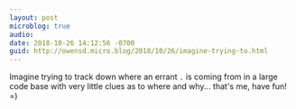 ```yaml
---
layout: post
microblog: true
audio: 
date: 2018-10-26 14:12:56 -0700
guid: http://owensd.micro.blog/2018/10/26/imagine-trying-to.html
---
```

Imagine trying to track down where an errant `.` is coming from in a large code base with very little clues as to where and why... that's me, have fun! =)
